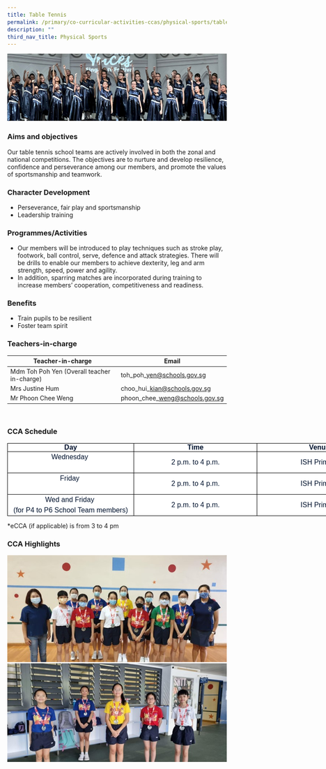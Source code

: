 ```yaml
---
title: Table Tennis
permalink: /primary/co-curricular-activities-ccas/physical-sports/table-tennis/
description: ""
third_nav_title: Physical Sports
---
```

![](/images/01%20Banner%20Photos/cca.jpg)

### **Aims and objectives**&nbsp;

<p>Our table tennis school teams are actively involved in both the zonal and national competitions. The objectives are to nurture and develop resilience, confidence and perseverance among our members, and promote the values of sportsmanship and teamwork.&nbsp;</p>

### **Character Development**&nbsp;
<ul>
<li>Perseverance, fair play and sportsmanship&nbsp;</li>
<li>Leadership training</li>
</ul>

### **Programmes/Activities**&nbsp;
<ul>
<li>Our members will be introduced to play techniques such as stroke play, footwork, ball control, serve, defence and attack strategies. There will be drills to enable our members to achieve dexterity, leg and arm strength, speed, power and agility.&nbsp;</li>
<li>In addition, sparring matches are incorporated during training&nbsp;to increase members’ cooperation, competitiveness and readiness.&nbsp;</li>
</ul>

### **Benefits**&nbsp;
<ul>
<li>Train pupils to be resilient</li>
<li>Foster team spirit</li>
</ul>

### Teachers-in-charge



| Teacher-in-charge | Email |
| -------- | -------- | 
| Mdm Toh Poh Yen&nbsp;(Overall teacher in-charge) | toh\_poh\_yen@schools.gov.sg |
| Mrs Justine Hum | choo\_hui\_kian@schools.gov.sg |
| Mr Phoon Chee Weng | phoon\_chee\_weng@schools.gov.sg |


<br>


### CCA Schedule
<table style="margin: 0px; outline: 0px; padding: 0px; border-collapse: collapse; color: rgb(0, 18, 45); font-family: Mulish, sans-serif; font-size: 16px; font-style: normal; font-variant-ligatures: normal; font-variant-caps: normal; font-weight: 400; letter-spacing: normal; orphans: 2; text-align: left; text-transform: none; white-space: normal; widows: 2; word-spacing: 0px; -webkit-text-stroke-width: 0px; background-color: rgb(255, 255, 255); text-decoration-thickness: initial; text-decoration-style: initial; text-decoration-color: initial; border: none; width: 860px;" cellpadding="0" cellspacing="0" border="1" class="MsoTableGrid"><tbody style="margin: 0px; outline: 0px; padding: 0px;"><tr style="margin: 0px; outline: 0px; padding: 0px;"><td style="margin: 0px; outline: 0px; padding: 0in 5.4pt; width: 303px; border: 1pt solid windowtext;" width="184"><p style="margin: 0px 0px 0.0001pt; outline: 0px; padding: 0px; line-height: normal; color: rgb(0, 18, 45); font-family: Mulish, sans-serif; font-size: 16px; text-align: center;" align="center" class="MsoNormal"><b style="margin: 0px; outline: 0px; padding: 0px;"><span style="margin: 0px; outline: 0px; padding: 0px; font-size: 12pt; font-family: Arial, sans-serif;" lang="EN-SG">Day</span></b></p></td><td style="margin: 0px; outline: 0px; padding: 0in 5.4pt; width: 303px; border-top: 1pt solid windowtext; border-right: 1pt solid windowtext; border-bottom: 1pt solid windowtext; border-image: initial; border-left: none;" width="184"><p style="margin: 0px 0px 0.0001pt; outline: 0px; padding: 0px; line-height: normal; color: rgb(0, 18, 45); font-family: Mulish, sans-serif; font-size: 16px; text-align: center;" align="center" class="MsoNormal"><b style="margin: 0px; outline: 0px; padding: 0px;"><span style="margin: 0px; outline: 0px; padding: 0px; font-size: 12pt; font-family: Arial, sans-serif;" lang="EN-SG">Time</span></b></p></td><td style="margin: 0px; outline: 0px; padding: 0in 5.4pt; width: 303px; border-top: 1pt solid windowtext; border-right: 1pt solid windowtext; border-bottom: 1pt solid windowtext; border-image: initial; border-left: none;" width="184"><p style="margin: 0px 0px 0.0001pt; outline: 0px; padding: 0px; line-height: normal; color: rgb(0, 18, 45); font-family: Mulish, sans-serif; font-size: 16px; text-align: center;" align="center" class="MsoNormal"><b style="margin: 0px; outline: 0px; padding: 0px;"><span style="margin: 0px; outline: 0px; padding: 0px; font-size: 12pt; font-family: Arial, sans-serif;" lang="EN-SG">Venue</span></b></p></td></tr><tr style="margin: 0px; outline: 0px; padding: 0px;"><td style="margin: 0px; outline: 0px; padding: 0in 5.4pt; width: 138.25pt; border-right: 1pt solid black; border-bottom: 1pt solid black; border-left: 1pt solid black; border-image: initial; border-top: none;" width="184"><div style="margin: 0px; outline: 0px; padding: 0px; line-height: 24px; color: rgb(0, 18, 45); font-family: Mulish, sans-serif; font-size: 16px; text-align: center;">Wednesday&nbsp;<br style="margin: 0px; outline: 0px; padding: 0px;"></div><div style="margin: 0px; outline: 0px; padding: 0px; line-height: 24px; color: rgb(0, 18, 45); font-family: Mulish, sans-serif; font-size: 16px; text-align: center;"><br style="margin: 0px; outline: 0px; padding: 0px;"></div></td><td style="margin: 0px; outline: 0px; padding: 0in 5.4pt; text-align: center; width: 138.25pt; border-top: none; border-left: none; border-bottom: 1pt solid black; border-right: 1pt solid black;" width="184">2 p.m. to 4 p.m.</td><td style="margin: 0px; outline: 0px; padding: 0in 5.4pt; text-align: center; width: 138.3pt; border-top: none; border-left: none; border-bottom: 1pt solid black; border-right: 1pt solid black;" width="184">ISH Primary</td></tr><tr style="margin: 0px; outline: 0px; padding: 0px;"><td style="margin: 0px; outline: 0px; padding: 0in 5.4pt; width: 138.25pt; border-right: 1pt solid black; border-bottom: 1pt solid black; border-left: 1pt solid black; border-image: initial; border-top: none;" width="184"><div style="margin: 0px; outline: 0px; padding: 0px; line-height: 24px; color: rgb(0, 18, 45); font-family: Mulish, sans-serif; font-size: 16px; text-align: center;">Friday&nbsp;<br style="margin: 0px; outline: 0px; padding: 0px;"></div><div style="margin: 0px; outline: 0px; padding: 0px; line-height: 24px; color: rgb(0, 18, 45); font-family: Mulish, sans-serif; font-size: 16px; text-align: center;"><br style="margin: 0px; outline: 0px; padding: 0px;"></div></td><td style="margin: 0px; outline: 0px; padding: 0in 5.4pt; width: 138.25pt; border-top: none; border-left: none; border-bottom: 1pt solid black; border-right: 1pt solid black;" width="184"><p style="margin: 0px 0px 0.0001pt; outline: 0px; padding: 0px; line-height: 16.8pt; color: rgb(0, 18, 45); font-family: Mulish, sans-serif; font-size: 16px; text-align: center;" align="center" class="MsoNormal"><span style="margin: 0px; outline: 0px; padding: 0px; text-align: left;">2 p.m. to 4 p.m.</span></p></td><td style="margin: 0px; outline: 0px; padding: 0in 5.4pt; text-align: center; width: 138.3pt; border-top: none; border-left: none; border-bottom: 1pt solid black; border-right: 1pt solid black;" width="184">ISH Primary</td></tr><tr style="margin: 0px; outline: 0px; padding: 0px;"><td style="margin: 0px; outline: 0px; padding: 0in 5.4pt; width: 138.25pt; border-right: 1pt solid black; border-bottom: 1pt solid black; border-left: 1pt solid black; border-image: initial; border-top: none;" width="184"><div style="margin: 0px; outline: 0px; padding: 0px; line-height: 24px; color: rgb(0, 18, 45); font-family: Mulish, sans-serif; font-size: 16px; text-align: center;">Wed and Friday&nbsp;<br style="margin: 0px; outline: 0px; padding: 0px;"></div><div style="margin: 0px; outline: 0px; padding: 0px; line-height: 24px; color: rgb(0, 18, 45); font-family: Mulish, sans-serif; font-size: 16px; text-align: center;">(for P4 to P6 School Team members)<br style="margin: 0px; outline: 0px; padding: 0px;"></div></td><td style="margin: 0px; outline: 0px; padding: 0in 5.4pt; text-align: center; width: 138.25pt; border-top: none; border-left: none; border-bottom: 1pt solid black; border-right: 1pt solid black;" width="184">2 p.m. to 4 p.m.<br style="margin: 0px; outline: 0px; padding: 0px;"></td><td style="margin: 0px; outline: 0px; padding: 0in 5.4pt; text-align: center; width: 138.3pt; border-top: none; border-left: none; border-bottom: 1pt solid black; border-right: 1pt solid black;" width="184">ISH Primary</td></tr></tbody></table>

\*eCCA (if applicable) is from 3 to 4 pm

### **CCA Highlights**

![](/images/04%20CCAs/Table%20Tennis2023_Pic01.jpg)<br>
![](/images/04%20CCAs/Table%20Tennis2023_Pic02.jpg)